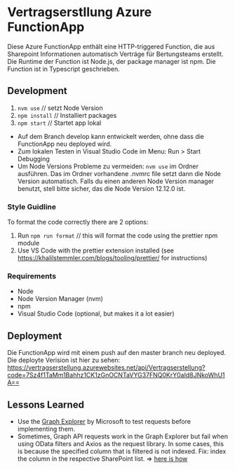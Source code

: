 # Vertragserstllung Azure FunctionApp

Diese Azure FunctionApp enthält eine HTTP-triggered Function, die aus Sharepoint Informationen automatisch Verträge für Bertungsteams erstellt.
Die Runtime der Function ist Node.js, der package manager ist npm.
Die Function ist in Typescript geschrieben.

## Development

1. `nvm use` // setzt Node Version
2. `npm install` // Installiert packages
3. `npm start` // Startet app lokal

- Auf dem Branch develop kann entwickelt werden, ohne dass die FunctionApp neu deployed wird.
- Zum lokalen Testen in Visual Studio Code im Menu: Run > Start Debugging
- Um Node Versions Probleme zu vermeiden: `nvm use` im Ordner ausführen. Das im Ordner vorhandene .nvmrc file setzt dann die Node Version automatisch. Falls du einen anderen Node Version manager benutzt, stell bitte sicher, das die Node Version 12.12.0 ist.

### Style Guidline

To format the code correctly there are 2 options:

1. Run `npm run format` // this will format the code using the prettier npm module
2. Use VS Code with the prettier extension installed (see https://khalilstemmler.com/blogs/tooling/prettier/ for instructions)

### Requirements

- Node
- Node Version Manager (nvm)
- npm
- Visual Studio Code (optional, but makes it a lot easier)

## Deployment

Die FunctionApp wird mit einem push auf den master branch neu deployed.
Die deployte Verision ist hier zu sehen: https://vertragserstellung.azurewebsites.net/api/Vertragserstellung?code=7Sz4f1TaMm1Bahhz1CK1zGnOCNTaVYG37FNQ0KrY0aId8JNkoWhU1A==

## Lessons Learned

- Use the [Graph Explorer](https://developer.microsoft.com/en-us/graph/graph-explorer) by Microsoft to test requests before implementing them.
- Sometimes, Graph API requests work in the Graph Explorer but fail when using OData filters and Axios as the request library. In some cases, this is because the specified column that is filtered is not indexed. Fix: index the column in the respective SharePoint list. => [here is how](https://support.microsoft.com/en-us/office/add-an-index-to-a-list-or-library-column-f3f00554-b7dc-44d1-a2ed-d477eac463b0?ui=en-us&rs=en-us&ad=us)
